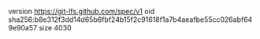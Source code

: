 version https://git-lfs.github.com/spec/v1
oid sha256:b8e312f3dd14d65b6fbf24b15f2c91618f1a7b4aeafbe55cc026abf649e90a57
size 4030

